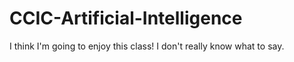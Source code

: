 # CCIC-Artificial-Intelligence
I think I'm going to enjoy this class! I don't really know what to say.
